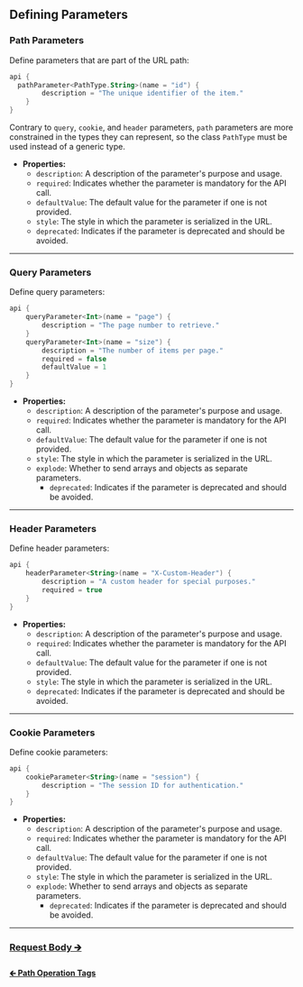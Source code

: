 ## Defining Parameters

### Path Parameters

Define parameters that are part of the URL path:

```kotlin
api {
  pathParameter<PathType.String>(name = "id") {
        description = "The unique identifier of the item."
    }
}
```

Contrary to `query`, `cookie`, and `header` parameters, `path` parameters are
more constrained in the types they can represent, so the class `PathType`
must be used instead of a generic type.

- **Properties:**
    - `description`: A description of the parameter's purpose and usage.
    - `required`: Indicates whether the parameter is mandatory for the API call.
    - `defaultValue`: The default value for the parameter if one is not provided.
    - `style`: The style in which the parameter is serialized in the URL.
    - `deprecated`: Indicates if the parameter is deprecated and should be avoided.

---

### Query Parameters

Define query parameters:

```kotlin
api {
    queryParameter<Int>(name = "page") {
        description = "The page number to retrieve."
    }
    queryParameter<Int>(name = "size") {
        description = "The number of items per page."
        required = false
        defaultValue = 1
    }
}
```

- **Properties:**
    - `description`: A description of the parameter's purpose and usage.
    - `required`: Indicates whether the parameter is mandatory for the API call.
    - `defaultValue`: The default value for the parameter if one is not provided.
    - `style`: The style in which the parameter is serialized in the URL.
  - `explode`: Whether to send arrays and objects as separate parameters.
    - `deprecated`: Indicates if the parameter is deprecated and should be avoided.

---

### Header Parameters

Define header parameters:

```kotlin
api {
    headerParameter<String>(name = "X-Custom-Header") {
        description = "A custom header for special purposes."
        required = true
    }
}
```

- **Properties:**
    - `description`: A description of the parameter's purpose and usage.
    - `required`: Indicates whether the parameter is mandatory for the API call.
    - `defaultValue`: The default value for the parameter if one is not provided.
    - `style`: The style in which the parameter is serialized in the URL.
    - `deprecated`: Indicates if the parameter is deprecated and should be avoided.

---

### Cookie Parameters

Define cookie parameters:

```kotlin
api {
    cookieParameter<String>(name = "session") {
        description = "The session ID for authentication."
    }
}
```

- **Properties:**
    - `description`: A description of the parameter's purpose and usage.
    - `required`: Indicates whether the parameter is mandatory for the API call.
    - `defaultValue`: The default value for the parameter if one is not provided.
    - `style`: The style in which the parameter is serialized in the URL.
  - `explode`: Whether to send arrays and objects as separate parameters.
    - `deprecated`: Indicates if the parameter is deprecated and should be avoided.

---

### [Request Body 🡲](02.4.api-usage-request-body.md)

#### [🡰 Path Operation Tags](02.2.api-usage-tags.md)
